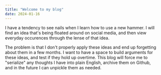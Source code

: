 ```yaml
---
title: "Welcome to my blog"
date: 2024-01-16
---
```


I have a tendency to see nails when I learn how to use a new hammer.
I will find an idea that's being floated around on social media, and then view everyday occurences through the lense of that idea.

The problem is that I don't properly apply these ideas and end up forgetting about them in a few months.
I want to have a space to build arguments for these ideas, and test if they hold up overtime.
This blog will force me to "serialize" any thoughts I have into plain English, archive them on Github, and in the future I can unpickle them as needed.
